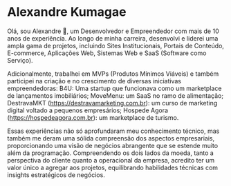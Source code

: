 # Alexandre Kumagae 

Olá, sou Alexandre 👋, um Desenvolvedor e Empreendedor com mais de 10 anos de experiência. Ao longo de minha carreira, desenvolvi e liderei uma ampla gama de projetos, incluindo Sites Institucionais, Portais de Conteúdo, E-commerce, Aplicações Web, Sistemas Web e SaaS (Software como Serviço). 

Adicionalmente, trabalhei em MVPs (Produtos Mínimos Viáveis) e também participei na criação e no crescimento de diversas iniciativas empreendedoras:
B4U: Uma startup que funcionava como um marketplace de lançamentos imobiliários;
MoveMenu: um SaaS no ramo de alimentação;
DestravaMKT (https://destravamarketing.com.br): um curso de marketing digital voltado a pequenos empresários;
Hospede Agora (https://hospedeagora.com.br): um marketplace de turismo.

Essas experiências não só aprofundaram meu conhecimento técnico, mas também me deram uma sólida compreensão dos aspectos empresariais, proporcionando uma visão de negócios abrangente que se estende muito além da programação. Compreendendo os dois lados da moeda, tanto a perspectiva do cliente quanto a operacional da empresa, acredito ter um valor único a agregar aos projetos, equilibrando habilidades técnicas com insights estratégicos de negócios.
